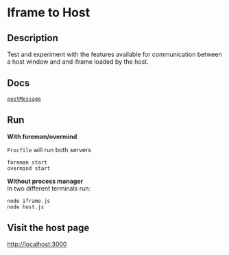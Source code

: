# Iframe to Host

## Description

Test and experiment with the features available for communication between a host window and and iframe loaded by the host.

## Docs

[`postMessage`](https://developer.mozilla.org/en-US/docs/Web/API/Window/postMessage)

## Run

**With foreman/overmind**

`Procfile` will run both servers

`foreman start` \
`overmind start`


**Without process manager** \
In two different terminals run:

    node iframe.js
    node host.js


## Visit the host page

[http://localhost:3000](http://localhost:3000)
    
